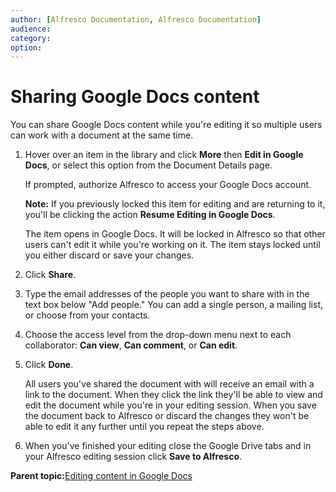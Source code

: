 ```yaml
---
author: [Alfresco Documentation, Alfresco Documentation]
audience: 
category: 
option: 
---
```


# Sharing Google Docs content

You can share Google Docs content while you're editing it so multiple users can work with a document at the same time.

1.  Hover over an item in the library and click **More** then **Edit in Google Docs**, or select this option from the Document Details page.

    If prompted, authorize Alfresco to access your Google Docs account.

    **Note:** If you previously locked this item for editing and are returning to it, you'll be clicking the action **Resume Editing in Google Docs**.

    The item opens in Google Docs. It will be locked in Alfresco so that other users can't edit it while you're working on it. The item stays locked until you either discard or save your changes.

2.  Click **Share**.

3.  Type the email addresses of the people you want to share with in the text box below "Add people." You can add a single person, a mailing list, or choose from your contacts.

4.  Choose the access level from the drop-down menu next to each collaborator: **Can view**, **Can comment**, or **Can edit**.

5.  Click **Done**.

    All users you've shared the document with will receive an email with a link to the document. When they click the link they'll be able to view and edit the document while you're in your editing session. When you save the document back to Alfresco or discard the changes they won't be able to edit it any further until you repeat the steps above.

6.  When you've finished your editing close the Google Drive tabs and in your Alfresco editing session click **Save to Alfresco**.


**Parent topic:**[Editing content in Google Docs](../tasks/library-edit-content-googledocs.md)

